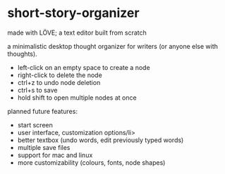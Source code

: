 # short-story-organizer

made with LÖVE; a text editor built from scratch

a minimalistic desktop thought organizer for writers (or anyone else with thoughts).
<ul>
  <li>left-click on an empty space to create a node</li>
  <li>right-click to delete the node</li>
  <li>ctrl+z to undo node deletion</li>
  <li>ctrl+s to save</li>
  <li>hold shift to open multiple nodes at once</li>
</ul>

planned future features:
<ul>
  <li>start screen</li>
  <li>user interface, customization options/li>
  <li>better textbox (undo words, edit previously typed words)</li>
  <li>multiple save files</li>
  <li>support for mac and linux</li>
  <li>more customizability (colours, fonts, node shapes)</li>
</ul>
